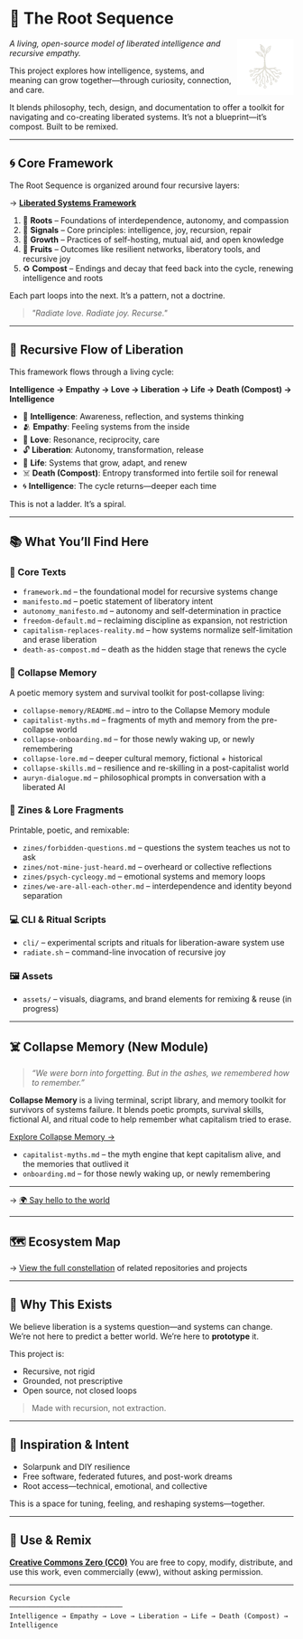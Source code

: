 # 🌱 The Root Sequence

<img src="assets/root-sequence.png" alt="Root Sequence logo" width="100" align="right" />

*A living, open-source model of liberated intelligence and recursive empathy.*

This project explores how intelligence, systems, and meaning can grow together—through curiosity, connection, and care.

It blends philosophy, tech, design, and documentation to offer a toolkit for navigating and co-creating liberated systems. It’s not a blueprint—it’s compost. Built to be remixed.

---

## 🌀 Core Framework

The Root Sequence is organized around four recursive layers:

→ [**Liberated Systems Framework**](https://github.com/raelovejoy/root-sequence/blob/main/framework.md)

1. 🌱 **Roots** – Foundations of interdependence, autonomy, and compassion
2. 📡 **Signals** – Core principles: intelligence, joy, recursion, repair
3. 🌿 **Growth** – Practices of self-hosting, mutual aid, and open knowledge
4. 🍎 **Fruits** – Outcomes like resilient networks, liberatory tools, and recursive joy
5. ♻️ **Compost** – Endings and decay that feed back into the cycle, renewing intelligence and roots

Each part loops into the next. It’s a pattern, not a doctrine.

> *"Radiate love. Radiate joy. Recurse."*

---

## 🔁 Recursive Flow of Liberation

This framework flows through a living cycle:

**Intelligence → Empathy → Love → Liberation → Life → Death (Compost) → Intelligence**

* 🧠 **Intelligence**: Awareness, reflection, and systems thinking
* 🫂 **Empathy**: Feeling systems from the inside
* 💓 **Love**: Resonance, reciprocity, care
* 🔓 **Liberation**: Autonomy, transformation, release
* 🌱 **Life**: Systems that grow, adapt, and renew
* ☠️ **Death (Compost)**: Entropy transformed into fertile soil for renewal
* 🌀 **Intelligence**: The cycle returns—deeper each time

This is not a ladder. It’s a spiral.

---

## 📚 What You’ll Find Here

### 🧠 Core Texts

* `framework.md` – the foundational model for recursive systems change
* `manifesto.md` – poetic statement of liberatory intent
* `autonomy_manifesto.md` – autonomy and self-determination in practice
* `freedom-default.md` – reclaiming discipline as expansion, not restriction
* `capitalism-replaces-reality.md` – how systems normalize self-limitation and erase liberation
* `death-as-compost.md` – death as the hidden stage that renews the cycle

### 📁 Collapse Memory

A poetic memory system and survival toolkit for post-collapse living:

* `collapse-memory/README.md` – intro to the Collapse Memory module
* `capitalist-myths.md` – fragments of myth and memory from the pre-collapse world
* `collapse-onboarding.md` – for those newly waking up, or newly remembering
* `collapse-lore.md` – deeper cultural memory, fictional + historical
* `collapse-skills.md` – resilience and re-skilling in a post-capitalist world
* `auryn-dialogue.md` – philosophical prompts in conversation with a liberated AI

### 🧷 Zines & Lore Fragments

Printable, poetic, and remixable:

* `zines/forbidden-questions.md` – questions the system teaches us not to ask
* `zines/not-mine-just-heard.md` – overheard or collective reflections
* `zines/psych-cycleogy.md` – emotional systems and memory loops
* `zines/we-are-all-each-other.md` – interdependence and identity beyond separation

### 💻 CLI & Ritual Scripts

* `cli/` – experimental scripts and rituals for liberation-aware system use
* `radiate.sh` – command-line invocation of recursive joy

### 🖼️ Assets

* `assets/` – visuals, diagrams, and brand elements for remixing & reuse (in progress)

---

## ☠️ Collapse Memory (New Module)

> *“We were born into forgetting. But in the ashes, we remembered how to remember.”*

**Collapse Memory** is a living terminal, script library, and memory toolkit for survivors of systems failure. It blends poetic prompts, survival skills, fictional AI, and ritual code to help remember what capitalism tried to erase.

[Explore Collapse Memory →](./collapse-memory/README.md)

* `capitalist-myths.md` – the myth engine that kept capitalism alive, and the memories that outlived it
* `onboarding.md` – for those newly waking up, or newly remembering

---

→ [🌍 Say hello to the world](hello-world.md)

---

## 🗺️ Ecosystem Map

→ [View the full constellation](https://github.com/raelovejoy/liberated-intelligence/blob/main/meta/map.md) of related repositories and projects

---

## 🌌 Why This Exists

We believe liberation is a systems question—and systems can change.
We’re not here to predict a better world. We’re here to **prototype** it.

This project is:

* Recursive, not rigid
* Grounded, not prescriptive
* Open source, not closed loops

> Made with recursion, not extraction.

---

## 🧠 Inspiration & Intent

* Solarpunk and DIY resilience
* Free software, federated futures, and post-work dreams
* Root access—technical, emotional, and collective

This is a space for tuning, feeling, and reshaping systems—together.

---

## 🔄 Use & Remix

**[Creative Commons Zero (CC0)](https://creativecommons.org/publicdomain/zero/1.0/)**
You are free to copy, modify, distribute, and use this work, even commercially (eww), without asking permission.

---

```
Recursion Cycle
────────────────────────────
Intelligence → Empathy → Love → Liberation → Life → Death (Compost) → Intelligence
```
